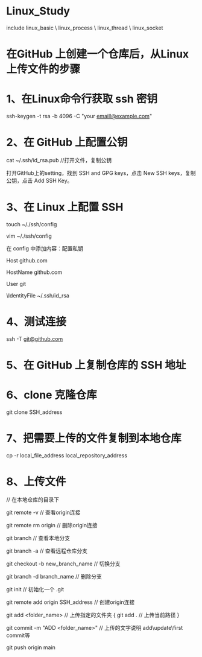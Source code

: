 # Linux_Study
include linux_basic \ linux_process \ linux_thread \ linux_socket


# 在GitHub 上创建一个仓库后，从Linux上传文件的步骤

# 1、在Linux命令行获取 ssh 密钥
ssh-keygen -t rsa -b 4096 -C "your emaill@example.com"

# 2、在 GitHub 上配置公钥
cat ~/.ssh/id_rsa.pub //打开文件，复制公钥

打开GitHub上的setting，找到 SSH and GPG keys，点击 New SSH keys，复制公钥，点击 Add SSH Key。

# 3、在 Linux 上配置 SSH
touch ~/./ssh/config

vim ~/./ssh/config

在 config 中添加内容：配置私钥

Host github.com

HostName github.com

User git
  
\\IdentityFile ~/.ssh/id_rsa

# 4、测试连接
ssh -T git@github.com

# 5、在 GitHub 上复制仓库的 SSH 地址

# 6、clone 克隆仓库
git clone SSH_address

# 7、把需要上传的文件复制到本地仓库
cp -r local_file_address local_repository_address

# 8、上传文件
// 在本地仓库的目录下

git remote -v // 查看origin连接

git remote rm origin // 删除origin连接


git branch // 查看本地分支

git branch -a // 查看远程仓库分支

git checkout -b new_branch_name // 切换分支

git branch -d branch_name // 删除分支


git init // 初始化一个 .git

git remote add origin SSH_address // 创建origin连接

git add <folder_name> // 上传指定的文件夹       {  git add . // 上传当前路径  }

git commit -m "ADD <folder_name>" // 上传的文字说明 add\update\first commit等

git push origin main

